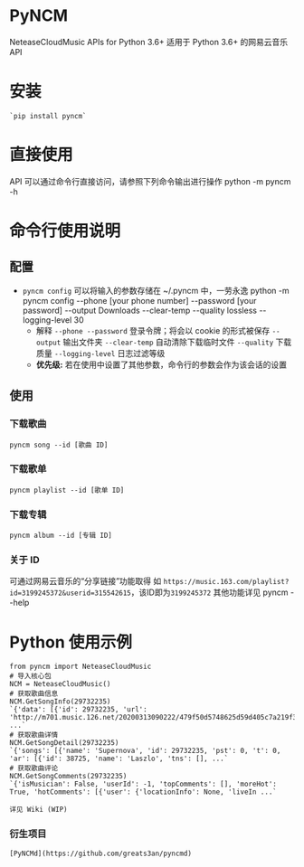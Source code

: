 # PyNCM
NeteaseCloudMusic APIs for Python 3.6+ 适用于 Python 3.6+ 的网易云音乐 API

# 安装
    `pip install pyncm`

# 直接使用
API 可以通过命令行直接访问，请参照下列命令输出进行操作
    python -m pyncm -h

# 命令行使用说明
## 配置
- `pyncm config` 可以将输入的参数存储在 ~/.pyncm 中，一劳永逸
		python -m pyncm config --phone [your phone number] --password [your password] --output Downloads --clear-temp --quality lossless --logging-level 30
	- 解释
	`--phone --password` 登录令牌；将会以 cookie 的形式被保存
	`--output` 输出文件夹
	`--clear-temp` 自动清除下载临时文件
	`--quality` 下载质量
	`--logging-level` 日志过滤等级
	- **优先级:** 若在使用中设置了其他参数，命令行的参数会作为该会话的设置

## 使用
### 下载歌曲
`pyncm song --id [歌曲 ID]`
### 下载歌单
`pyncm playlist --id [歌单 ID]`
### 下载专辑
`pyncm album --id [专辑 ID]`
### 关于 ID
可通过网易云音乐的“分享链接”功能取得
如 `https://music.163.com/playlist?id=3199245372&userid=315542615`，该ID即为`3199245372`
其他功能详见 pyncm --help


# Python 使用示例
    from pyncm import NeteaseCloudMusic
    # 导入核心包
    NCM = NeteaseCloudMusic()
    # 获取歌曲信息    
    NCM.GetSongInfo(29732235)
    `{'data': [{'id': 29732235, 'url': 'http://m701.music.126.net/20200313090222/479f50d5748625d59d405c7a219f3f5b/jdyyaac/040f/565c ...`    
    # 获取歌曲详情
    NCM.GetSongDetail(29732235)    
    `{'songs': [{'name': 'Supernova', 'id': 29732235, 'pst': 0, 't': 0, 'ar': [{'id': 38725, 'name': 'Laszlo', 'tns': [], ...`
    # 获取歌曲评论
    NCM.GetSongComments(29732235)    
    `{'isMusician': False, 'userId': -1, 'topComments': [], 'moreHot': True, 'hotComments': [{'user': {'locationInfo': None, 'liveIn ...`

    详见 Wiki (WIP)

### 衍生项目

    [PyNCMd](https://github.com/greats3an/pyncmd) 